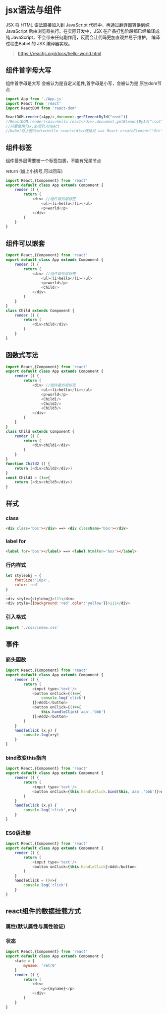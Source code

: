 # jsx语法与组件

JSX 将 HTML 语法直接加入到 JavaScript 代码中，再通过翻译器转换到纯 JavaScript 后由浏览器执行。在实际开发中，JSX 在产品打包阶段都已经编译成纯 JavaScript，不会带来任何副作用，反而会让代码更加直观并易于维护。 编译过程由Babel 的 JSX 编译器实现。

> https://reactjs.org/docs/hello-world.html

## 组件首字母大写

组件首字母是大写 会被认为是自定义组件,首字母是小写，会被认为是 原生dom节点

```js
import App from './App.js'
import React from 'react'
import ReactDOM from 'react-dom'

ReactDOM.render(<App/>,document.getElementById("root"))
//ReactDOM.render(<div>hello react</div>,document.getElementById("root"))
//只要使用jsx,必须引入React
//babel将上面的<div>hello react</div>转换成 ==> React.createElement('div','hello')
```



## 组件标签

组件最外层需要被一个标签包裹，不能有兄弟节点

return (加上小括号,可以回车)

```js
import React,{Component} from 'react'
export default class App extends Component {
    render () {
        return (
        	<div> //组件最外层标签
            	<ul><li>hello</li></ul>
            	<p>world</p>
            </div>
        )
    }
}
```



## 组件可以嵌套

```js
import React,{Component} from 'react'
export default class App extends Component {
    render () {
        return (
        	<div> //组件最外层标签
            	<ul><li>hello</li></ul>
            	<p>world</p>
            	<Child/>
            </div>
        )
    }
}
class Child extends Component {
    render () {
        return (
        	<div>child</div>
        )
    }
}
```



## 函数式写法

```js
import React,{Component} from 'react'
export default class App extends Component {
    render () {
        return (
        	<div> //组件最外层标签
            	<ul><li>hello</li></ul>
            	<p>world</p>
            	<Child1/>
            	<Child2/>
            	<Child3/>
            </div>
        )
    }
}
class Child extends Component {
    render () {
        return (
        	<div>child1</div>
        )
    }
}
function Child2 () {
    return (<div>child2</div>)
}
const Child3 = ()=>{
    return (<div>child3</div>)
}
```



## 样式

### class

```html
<div class='box'></div> ==> <div className='box'></div> 
```

### label for

```html
<label for='box'></label> ==> <label htmlFor='box'></label>
```

### 行内样式

```js
let styleobj = {
	fontSize:'10px',
    color:'red'
}
...
<div style={styleboj}>111</div>
<div style={{background:'red',color:'yellow'}}>111</div>
```

### 引入格式

```js
import './css/index.css'
```



## 事件

### 箭头函数

```js
import React,{Component} from 'react'
export default class App extends Component {
    render () {
        return (
        	<input type='text'/>
            <button onClick={()=>{
            	console.log('click')
        	}}>Add1</button>
  			<button onClick={()=>{
            	this.handleClick('aaa','bbb')
        	}}>Add2</button>
        )
    }
    handleClick (x,y) {
        console.log(x+y)
    }
}
```

### bind改变this指向

```js
import React,{Component} from 'react'
export default class App extends Component {
    render () {
        return (
        	<input type='text'/>
            <button onClick={this.handleClick.bind(this,'aaa','bbb')}>Add</button>
        )
    }
    handleClick (x,y) {
        console.log('click',x+y)
    }
}
```

### ES6语法糖

```js
import React,{Component} from 'react'
export default class App extends Component {
    render () {
        return (
            <input type='text'/>
            <button onClick={this.handleClick}>Add</button>
        )
    }
    handleClick = ()=>{
        console.log('click')
    }
}
```



## react组件的数据挂载方式

### 属性(默认属性与属性验证)

### 状态

```js
import React,{Component} from 'react'
export default class App extends Component {
    state = {
        myname: 'retr0'
    }
    render () {
        return (
        	<div>
            	<p>{myname}</p>
            </div>
        )
    }
}
```

